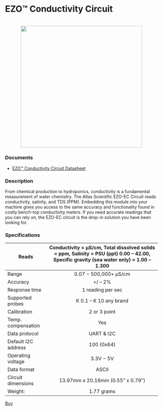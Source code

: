 # EZO™ Conductivity Circuit

<h1 align="center">
  <img src="./EZO-Conductivity-Circuit-01.jpg" width="400"></a>
</h1>

### Documents
* [EZO™ Conductivity Circuit Datasheet](./EC_EZO_Datasheet.pdf)

### Description

From chemical production to hydroponics, conductivity is a fundamental measurement of water chemistry. The Atlas Scientific EZO-EC Circuit reads conductivity, salinity, and TDS (PPM). Embedding this module into your machine gives you access to the same accuracy and functionality found in costly bench-top conductivity meters. If you need accurate readings that you can rely on, the EZO-EC circuit is the drop-in solution you have been looking for.

### Specifications


| Reads               | Conductivity = μS/cm, 	Total dissolved solids = ppm,  Salinity = PSU (ppt) 0.00 – 42.00,  	Specific gravity (sea water only) = 1.00 – 1.300 |
| ------------------- |:-------------------------------------------------------------------------------------------------------------------------------------------:|
| Range               |                                                            0.07 − 500,000+ μS/cm                                                            |
| Accuracy            |                                                                   +/ – 2%                                                                   |
| Response time       |                                                              1 reading per sec                                                              |
| Supported probes    |                                                           K 0.1 – K 10 any brand                                                            |
| Calibration         |                                                                2 or 3 point                                                                 |
| Temp. compensation  |                                                                     Yes                                                                     |
| Data protocol       |                                                                 UART & I2C                                                                  |
| Default I2C address |                                                                 100 (0x64)                                                                  |
| Operating voltage   |                                                                  3.3V − 5V                                                                  |
| Data format         |                                                                    ASCII                                                                    |
| Circuit dimensions  |                                                      13.97mm x 20.16mm (0.55″ x 0.79″)                                                      |
| Weight:             |                                                                 1.77 grams                                                                  |

[Buy](https://atlas-scientific.com/embedded-solutions/ezo-conductivity-circuit/)
